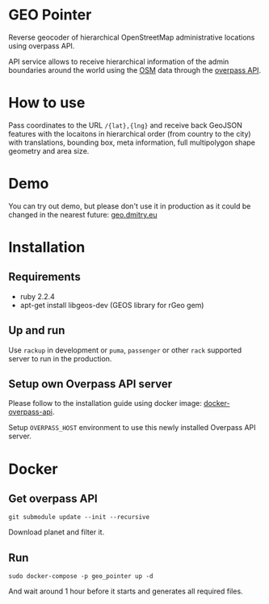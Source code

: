 # GEO Pointer

Reverse geocoder of hierarchical OpenStreetMap administrative locations using overpass API.

API service allows to receive hierarchical information of the admin boundaries around the world using the [OSM](http://www.openstreetmap.com/) data through the [overpass API](http://wiki.openstreetmap.org/wiki/Overpass_API).

# How to use

Pass coordinates to the URL `/{lat},{lng}` and receive back GeoJSON features with the locaitons in hierarchical order (from country to the city) with translations, bounding box, meta information, full multipolygon shape geometry and area size.

# Demo

You can try out demo, but please don't use it in production as it could be changed in the nearest future:
[geo.dmitry.eu](http://geo.dmitry.eu/)

# Installation

## Requirements

- ruby 2.2.4
- apt-get install libgeos-dev (GEOS library for rGeo gem)

## Up and run

Use `rackup` in development or `puma`, `passenger` or other `rack` supported server to run in the production.

## Setup own Overpass API server

Please follow to the installation guide using docker image: [docker-overpass-api](https://github.com/dmitry/docker-overpass-api).

Setup `OVERPASS_HOST` environment to use this newly installed Overpass API server.

# Docker

## Get overpass API

```
git submodule update --init --recursive
```

Download planet and filter it.

## Run

```
sudo docker-compose -p geo_pointer up -d
```

And wait around 1 hour before it starts and generates all required files.